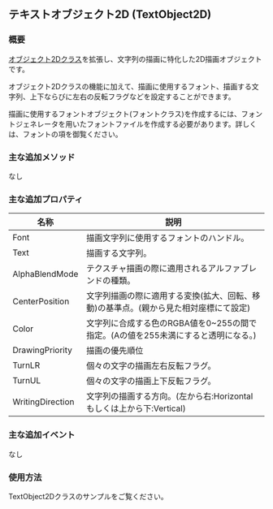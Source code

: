 ## テキストオブジェクト2D (TextObject2D)

### 概要

[オブジェクト2Dクラス](./Object2D.md)を拡張し、文字列の描画に特化した2D描画オブジェクトです。

オブジェクト2Dクラスの機能に加えて、描画に使用するフォント、描画する文字列、上下ならびに左右の反転フラグなどを設定することができます。

描画に使用するフォントオブジェクト(フォントクラス)を作成するには、フォントジェネレータを用いたフォントファイルを作成する必要があります。詳しくは、フォントの項を御覧ください。

### 主な追加メソッド

なし

### 主な追加プロパティ

| 名称 | 説明 |
|---|---|
| Font | 描画文字列に使用するフォントのハンドル。 |
| Text | 描画する文字列。 |
| AlphaBlendMode | テクスチャ描画の際に適用されるアルファブレンドの種類。 |
| CenterPosition | 文字列描画の際に適用する変換(拡大、回転、移動)の基準点。(親から見た相対座標にて設定) |
| Color | 文字列に合成する色のRGBA値を0~255の間で指定。(Aの値を255未満にすると透明になる。)|
| DrawingPriority | 描画の優先順位|
| TurnLR | 個々の文字の描画左右反転フラグ。|
| TurnUL | 個々の文字の描画上下反転フラグ。|
| WritingDirection | 文字列の描画する方向。(左から右:Horizontalもしくは上から下:Vertical) |

### 主な追加イベント

なし

### 使用方法

TextObject2Dクラスのサンプルをご覧ください。
